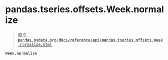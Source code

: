# pandas.tseries.offsets.Week.normalize

> 原文：[`pandas.pydata.org/docs/reference/api/pandas.tseries.offsets.Week.normalize.html`](https://pandas.pydata.org/docs/reference/api/pandas.tseries.offsets.Week.normalize.html)

```py
Week.normalize
```
